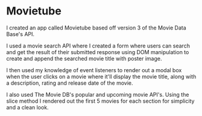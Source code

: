 # Movietube

I created an app called Movietube based off version 3 of the Movie Data Base's API.

I used a movie search API where I created a form where users can search and get the result of their submitted response using DOM manipulation to create and append the searched movie title with poster image.

I then used my knowledge of event listeners to render out a modal box when the user clicks on a movie where it'll display the movie title, along with a description, rating and release date of the movie.

I also used The Movie DB's popular and upcoming movie API's. Using the slice method I rendered out the first 5 movies for each section for simplicity and a clean look. 